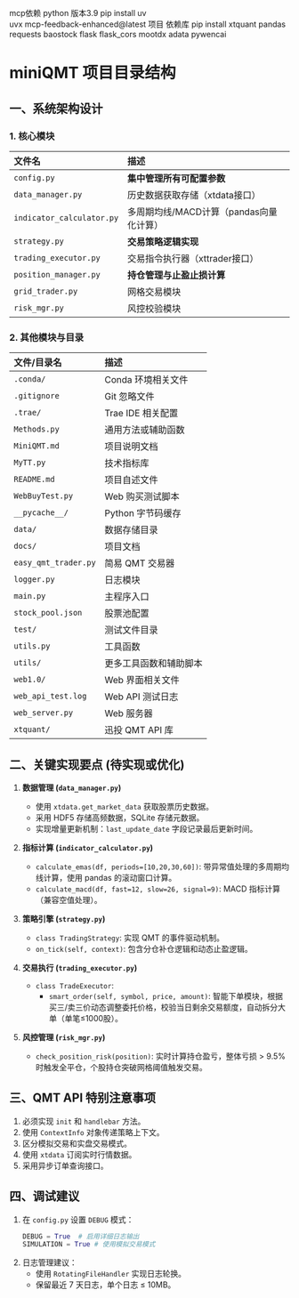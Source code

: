 
mcp依赖 python 版本3.9
pip install uv   
uvx mcp-feedback-enhanced@latest 
项目 依赖库 
pip install xtquant pandas requests baostock flask flask_cors mootdx adata pywencai 

# miniQMT 项目目录结构

## 一、系统架构设计

### 1. 核心模块

| 文件名             | 描述                               |
| :----------------- | :--------------------------------- |
| `config.py`        | **集中管理所有可配置参数**         |
| `data_manager.py`  | 历史数据获取存储（xtdata接口）     |
| `indicator_calculator.py` | 多周期均线/MACD计算（pandas向量化计算） |
| `strategy.py`      | **交易策略逻辑实现**               |
| `trading_executor.py` | 交易指令执行器（xttrader接口）     |
| `position_manager.py` | **持仓管理与止盈止损计算**         |
| `grid_trader.py`   | 网格交易模块                       |
| `risk_mgr.py`      | 风控校验模块                       |

### 2. 其他模块与目录

| 文件/目录名        | 描述                               |
| :----------------- | :--------------------------------- |
| `.conda/`          | Conda 环境相关文件                 |
| `.gitignore`       | Git 忽略文件                       |
| `.trae/`           | Trae IDE 相关配置                  |
| `Methods.py`       | 通用方法或辅助函数                 |
| `MiniQMT.md`       | 项目说明文档                       |
| `MyTT.py`          | 技术指标库                         |
| `README.md`        | 项目自述文件                       |
| `WebBuyTest.py`    | Web 购买测试脚本                   |
| `__pycache__/`     | Python 字节码缓存                  |
| `data/`            | 数据存储目录                       |
| `docs/`            | 项目文档                           |
| `easy_qmt_trader.py` | 简易 QMT 交易器                    |
| `logger.py`        | 日志模块                           |
| `main.py`          | 主程序入口                         |
| `stock_pool.json`  | 股票池配置                         |
| `test/`            | 测试文件目录                       |
| `utils.py`         | 工具函数                           |
| `utils/`           | 更多工具函数和辅助脚本             |
| `web1.0/`          | Web 界面相关文件                   |
| `web_api_test.log` | Web API 测试日志                   |
| `web_server.py`    | Web 服务器                         |
| `xtquant/`         | 迅投 QMT API 库                    |

## 二、关键实现要点 (待实现或优化)

1.  **数据管理 (`data_manager.py`)**
    *   使用 `xtdata.get_market_data` 获取股票历史数据。
    *   采用 HDF5 存储高频数据，SQLite 存储元数据。
    *   实现增量更新机制：`last_update_date` 字段记录最后更新时间。

2.  **指标计算 (`indicator_calculator.py`)**
    *   `calculate_emas(df, periods=[10,20,30,60])`: 带异常值处理的多周期均线计算，使用 pandas 的滚动窗口计算。
    *   `calculate_macd(df, fast=12, slow=26, signal=9)`: MACD 指标计算（兼容空值处理）。

3.  **策略引擎 (`strategy.py`)**
    *   `class TradingStrategy`: 实现 QMT 的事件驱动机制。
    *   `on_tick(self, context)`: 包含分仓补仓逻辑和动态止盈逻辑。

4.  **交易执行 (`trading_executor.py`)**
    *   `class TradeExecutor`:
        *   `smart_order(self, symbol, price, amount)`: 智能下单模块，根据买三/卖三价动态调整委托价格，校验当日剩余交易额度，自动拆分大单（单笔≤1000股）。

5.  **风控管理 (`risk_mgr.py`)**
    *   `check_position_risk(position)`: 实时计算持仓盈亏，整体亏损 > 9.5% 时触发全平仓，个股持仓突破网格阈值触发交易。

## 三、QMT API 特别注意事项

1.  必须实现 `init` 和 `handlebar` 方法。
2.  使用 `ContextInfo` 对象传递策略上下文。
3.  区分模拟交易和实盘交易模式。
4.  使用 `xtdata` 订阅实时行情数据。
5.  采用异步订单查询接口。

## 四、调试建议

1.  在 `config.py` 设置 `DEBUG` 模式：
    ```python
    DEBUG = True  # 启用详细日志输出
    SIMULATION = True # 使用模拟交易模式
    ```
2.  日志管理建议：
    *   使用 `RotatingFileHandler` 实现日志轮换。
    *   保留最近 7 天日志，单个日志 ≤ 10MB。

